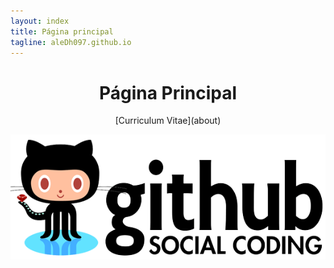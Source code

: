 ```yaml
---
layout: index
title: Página principal
tagline: aleDh097.github.io
---
```


<center> <h1>Página Principal</h1></center>

<center>[Curriculum Vitae](about)</center>

![Portada](static/img/foto2.png "Portada")

